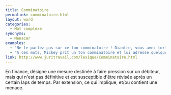 ```yaml
---
title: Comminatoire
permalink: comminatoire.html
layout: word
categories:
  - Mot complexe
synonyms:
  - Menacer
examples:
  - "Ne le parlez pas sur ce ton comminatoire ! Diantre, vous avez tort, un point c'est tout…"
  - "A ces mots, Mickey prit un ton comminatoire et lui adresse quelques privautés (cf les Histoires)"
link: http://www.juritravail.com/lexique/Comminatoire.html
---
```


En finance, désigne une mesure destinée à faire pression sur un débiteur, mais qui n'est pas définitive et est susceptible d'être révisée après un certain laps de temps.
Par extension, ce qui implique, et/ou contient une menace. 

